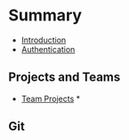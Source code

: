 # Summary

* [Introduction](README.md)
* [Authentication](authentication.md)

## Projects and Teams

* [Team Projects](projects-and-teams/projects.md)
  * 

## Git

